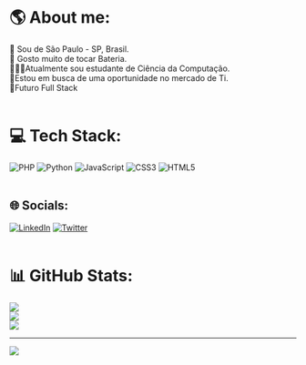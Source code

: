 # 🌎 About me:


📌 Sou de São Paulo - SP, Brasil.<br>🥁 Gosto muito de tocar Bateria.<br>👨🏾‍🎓Atualmente sou estudante de Ciência da Computação.<br>🎯Estou em busca de uma oportunidade no mercado de Ti.<br>🚀Futuro Full Stack
<br>
<br>
# 💻 Tech Stack:
![PHP](https://img.shields.io/badge/php-%23777BB4.svg?style=flat&logo=php&logoColor=white) ![Python](https://img.shields.io/badge/python-3670A0?style=flat&logo=python&logoColor=ffdd54) ![JavaScript](https://img.shields.io/badge/javascript-%23323330.svg?style=flat&logo=javascript&logoColor=%23F7DF1E) ![CSS3](https://img.shields.io/badge/css3-%231572B6.svg?style=flat&logo=css3&logoColor=white) ![HTML5](https://img.shields.io/badge/html5-%23E34F26.svg?style=flat&logo=html5&logoColor=white)
<br>
<br>
## 🌐 Socials:
[![LinkedIn](https://img.shields.io/badge/LinkedIn-%230077B5.svg?logo=linkedin&logoColor=white)](https://linkedin.com/in/https://www.linkedin.com/in/robert-gabriel-72160619a/) [![Twitter](https://img.shields.io/badge/Twitter-%231DA1F2.svg?logo=Twitter&logoColor=white)](https://twitter.com/@Robert__Seven__) 
<br>
<br>
# 📊 GitHub Stats:
![](https://github-readme-stats.vercel.app/api?username=RobertGabriel7&theme=dark&hide_border=false&include_all_commits=false&count_private=false)<br/>
![](https://github-readme-streak-stats.herokuapp.com/?user=RobertGabriel7&theme=dark&hide_border=false)<br/>
![](https://github-readme-stats.vercel.app/api/top-langs/?username=RobertGabriel7&theme=dark&hide_border=false&include_all_commits=false&count_private=false&layout=compact)

---
[![](https://visitcount.itsvg.in/api?id=RobertGabriel7&icon=0&color=0)](https://visitcount.itsvg.in)

<!-- Proudly created with GPRM ( https://gprm.itsvg.in ) -->
